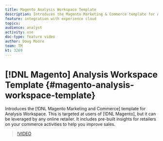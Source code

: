 ```yaml
---
title: Magento Analysis Workspace Template
description: Introduces the Magento Marketing & Commerce template for Analysis Workspace.
feature: integration with experience cloud
topics: 
audience: analyst
activity: use
doc-type: feature video
author: Doug Moore
team: TM
kt: 3269
---
```


# [!DNL Magento] Analysis Workspace Template {#magento-analysis-workspace-template}

Introduces the [!DNL Magento Marketing and Commerce] template for Analysis Workspace. This is targeted at users of [!DNL Magento], but it can be leveraged by any online retailer. It includes pre-built insights for retailers on your commerce activities to help you improve sales.

>[!VIDEO](https://video.tv.adobe.com/v/28164/?quality=12)
